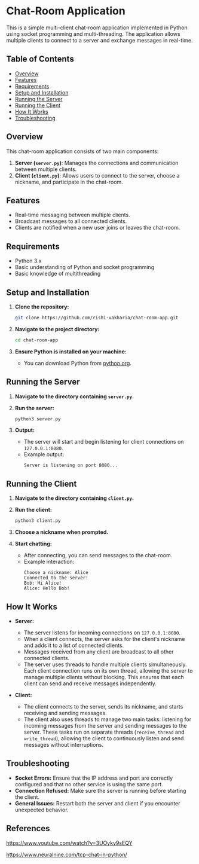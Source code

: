 # Chat-Room Application

This is a simple multi-client chat-room application implemented in Python using socket programming and multi-threading. The application allows multiple clients to connect to a server and exchange messages in real-time.

## Table of Contents
- [Overview](#overview)
- [Features](#features)
- [Requirements](#requirements)
- [Setup and Installation](#setup-and-installation)
- [Running the Server](#running-the-server)
- [Running the Client](#running-the-client)
- [How It Works](#how-it-works)
- [Troubleshooting](#troubleshooting)

## Overview
This chat-room application consists of two main components:
1. **Server (`server.py`)**: Manages the connections and communication between multiple clients.
2. **Client (`client.py`)**: Allows users to connect to the server, choose a nickname, and participate in the chat-room.

## Features
- Real-time messaging between multiple clients.
- Broadcast messages to all connected clients.
- Clients are notified when a new user joins or leaves the chat-room.

## Requirements
- Python 3.x
- Basic understanding of Python and socket programming
- Basic knowledge of multithreading

## Setup and Installation

1. **Clone the repository:**
   ```bash
   git clone https://github.com/rishi-vakharia/chat-room-app.git
   ```

2. **Navigate to the project directory:**
   ```bash
   cd chat-room-app
   ```

3. **Ensure Python is installed on your machine:**
   - You can download Python from [python.org](https://www.python.org/downloads/).

## Running the Server

1. **Navigate to the directory containing `server.py`.**

2. **Run the server:**
   ```bash
   python3 server.py
   ```

3. **Output:**
   - The server will start and begin listening for client connections on `127.0.0.1:8080`.
   - Example output:
     ```
     Server is listening on port 8080...
     ```

## Running the Client

1. **Navigate to the directory containing `client.py`.**

2. **Run the client:**
   ```bash
   python3 client.py
   ```

3. **Choose a nickname when prompted.**

4. **Start chatting:**
   - After connecting, you can send messages to the chat-room.
   - Example interaction:
     ```
     Choose a nickname: Alice
     Connected to the server!
     Bob: Hi Alice!
     Alice: Hello Bob!
     ```

## How It Works
- **Server:**
  - The server listens for incoming connections on `127.0.0.1:8080`.
  - When a client connects, the server asks for the client's nickname and adds it to a list of connected clients.
  - Messages received from any client are broadcast to all other connected clients.
  - The server uses threads to handle multiple clients simultaneously. Each client connection runs on its own thread, allowing the server to manage multiple clients without blocking. This ensures that each client can send and receive messages independently.

- **Client:**
  - The client connects to the server, sends its nickname, and starts receiving and sending messages.
  - The client also uses threads to manage two main tasks: listening for incoming messages from the server and sending messages to the server. These tasks run on separate threads (`receive_thread` and `write_thread`), allowing the client to continuously listen and send messages without interruptions.

## Troubleshooting

- **Socket Errors:** Ensure that the IP address and port are correctly configured and that no other service is using the same port.
- **Connection Refused:** Make sure the server is running before starting the client.
- **General Issues:** Restart both the server and client if you encounter unexpected behavior.

## References

https://www.youtube.com/watch?v=3UOyky9sEQY

https://www.neuralnine.com/tcp-chat-in-python/